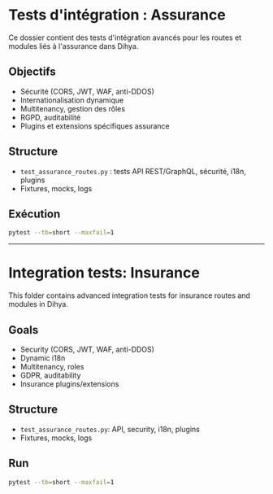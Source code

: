 # Tests d'intégration : Assurance

Ce dossier contient des tests d'intégration avancés pour les routes et modules liés à l'assurance dans Dihya.

## Objectifs
- Sécurité (CORS, JWT, WAF, anti-DDOS)
- Internationalisation dynamique
- Multitenancy, gestion des rôles
- RGPD, auditabilité
- Plugins et extensions spécifiques assurance

## Structure
- `test_assurance_routes.py` : tests API REST/GraphQL, sécurité, i18n, plugins
- Fixtures, mocks, logs

## Exécution
```bash
pytest --tb=short --maxfail=1
```

---

# Integration tests: Insurance

This folder contains advanced integration tests for insurance routes and modules in Dihya.

## Goals
- Security (CORS, JWT, WAF, anti-DDOS)
- Dynamic i18n
- Multitenancy, roles
- GDPR, auditability
- Insurance plugins/extensions

## Structure
- `test_assurance_routes.py`: API, security, i18n, plugins
- Fixtures, mocks, logs

## Run
```bash
pytest --tb=short --maxfail=1
```
